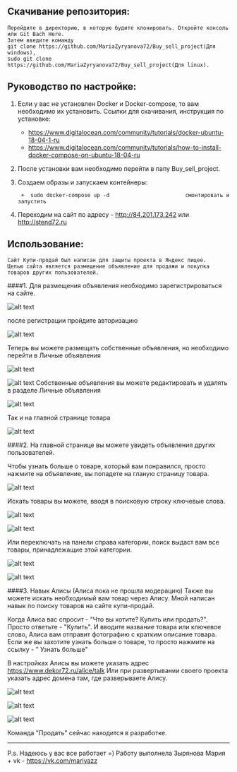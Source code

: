 ## Скачивание репозитория:

    Перейдите в директорию, в которую будите клонировать. Откройте консоль или Git Bach Here.
	Затем введите команду 
	git clone https://github.com/MariaZyryanova72/Buy_sell_project(Для windows), 
	sudo git clone https://github.com/MariaZyryanova72/Buy_sell_project(Для linux).


## Руководство по настройке:

1. Если у вас не установлен Docker и Docker-compose, то вам необходимо их установить.
	Ссылки для скачивания, инструкция по установке:
	+ https://www.digitalocean.com/community/tutorials/docker-ubuntu-18-04-1-ru
	+ https://www.digitalocean.com/community/tutorials/how-to-install-docker-compose-on-ubuntu-18-04-ru
2. После установки вам необходимо перейти в папу Buy_sell_project. 
3. Создаем образы и запускаем контейнеры:
	
		+  sudo docker-compose up -d						смонтировать и запустить
		
4. Переходим на сайт по адресу - http://84.201.173.242 или http://stend72.ru



## Использование:


    Сайт Купи-продай был написан для защиты проекта в Яндекс лицее. 
    Целью сайта является размещение объявление для продажи и покупка товаров других пользователей. 
	
	
 ####1. Для размещения объявления необходимо зарегистрироваться на сайте.

![alt text](1.jpg)

после регистрации пройдите авторизацию

![alt text](2.jpg)
        
Теперь вы можете размещать собственные объявления, но необходимо перейти в Личные объявления

![alt text](3.jpg)

![alt text](4.jpg)
Собственные объявления вы можете редактировать и удалять в разделе Личные объявления

![alt text](5.jpg)
        
Так и на главной странице товара

![alt text](6.jpg)
	
####2. На главной странице вы можете увидеть объявления других пользователей.
		
Чтобы узнать больше о товаре, который вам понравился, просто нажмите на объявление, вы попадете на гланую страницу товара.
    
![alt text](7.jpg)

Искать товары вы можете, вводя в поисковую строку ключевые слова.
    
![alt text](8.jpg)
 
![alt text](9.jpg)
    
Или переключать на панели справа категории, поиск выдаст вам все товары, принадлежащие этой категории.

![alt text](10.jpg)

![alt text](11.jpg)
 
####3. Навык Алисы (Алиса пока не прошла модерацию)
Также вы можете искать необходимый вам товар через Алису. Мной написан навык по поиску товаров на сайте купи-продай.

Когда Алиса вас спросит - "Что вы хотите? Купить или продать?". Просто ответьте - "Купить".
И вводите название товара или ключевое слово, Алиса вам отправит фотографию с кратким
 описание товара. Если же вы захотите узнать больше о товаре, то просто нажмите на ссылку - " Узнать больше"
 
В настройках Алисы вы можете указать адрес https://www.dekor72.ru/alice/talk
Или при развертывании своего проекта указать адрес домена там, где разверываете Алису. 

![alt text](12.jpg)

![alt text](13.jpg)
	
![alt text](14.jpg)
	
Команда "Продать" сейчас находится в разработке.
 
_________________________________

P.s. Надеюсь у вас все работает =)
Работу выполнела Зырянова Мария 
	+ vk - https://vk.com/mariyazz